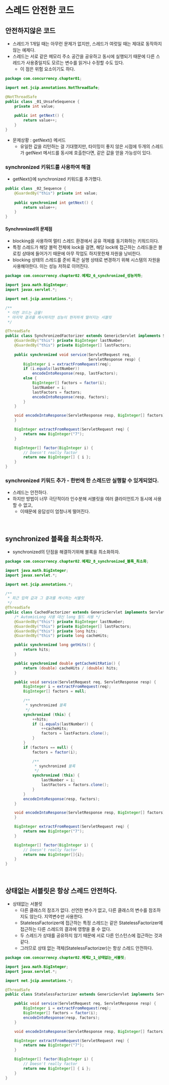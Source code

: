 # 스레드 안전한 코드

## 안전하지않은 코드

- 스레드가 1개일 때는 아무런 문제가 없지만, 스레드가 여럿일 때는 제대로 동작하지 않는 예제다.
- 스레드는 서로 같은 메모리 주소 공간을 공유하고 동시에 실행되기 때문에 다른 스레드가 사용중일지도 모르는 변수를 읽거나 수정할 수도 있다.
  - 이 점은 위험 요소이기도 하다.

```java
package com.concurrency.chapter01;

import net.jcip.annotations.NotThreadSafe;

@NotThreadSafe
public class _01_UnsafeSequence {
    private int value;
    
    public int getNext() {
        return value++;
    }
}
```

- 문제상황 : getNext() 메서드
  - 유일한 값을 리턴하는 걸 기대했지만, 타이밍이 좋지 않은 시점에 두개의 스레드가 getNext 메서드를 동시에 호출한다면, 같은 값을 얻을 가능성이 있다.

### synchronized 키워드를 사용하여 해결

- getNext()에 synchronized 키워드를 추가했다.

```java
public class _02_Sequence {
    @GuardedBy("this") private int value;
    
    public synchronized int getNext() {
        return value++;
    }
}
```

#### Synchronized의 문제점
- blocking을 사용하여 멀티 스레드 환경에서 공유 객체를 동기화하는 키워드이다.
- 특정 스레드가 해당 블럭 전체에 lock을 걸면, 해당 lock에 접근하는 스레드들은 블로킹 상태에 들어가기 때문에 아무 작업도 하지못한채 자원을 낭비한다.
- blocking 상태의 스레드를 준비 혹은 실행 상태로 변경하기 위해 시스템의 자원을 사용해야한다. 이는 성능 저하로 이어진다.

```java
package com.concurrency.chapter02.예제2_6_synchronized_성능저하;

import java.math.BigInteger;
import javax.servlet.*;

import net.jcip.annotations.*;

/**
 * 이런 코드는 금물!
 * 마지막 결과를 캐시하지만 성능이 현저하게 떨어지는 서블릿
 */

@ThreadSafe
public class SynchronizedFactorizer extends GenericServlet implements Servlet {
    @GuardedBy("this") private BigInteger lastNumber;
    @GuardedBy("this") private BigInteger[] lastFactors;
    
    public synchronized void service(ServletRequest req,
                                     ServletResponse resp) {
        BigInteger i = extractFromRequest(req);
        if (i.equals(lastNumber))
            encodeIntoResponse(resp, lastFactors);
        else {
            BigInteger[] factors = factor(i);
            lastNumber = i;
            lastFactors = factors;
            encodeIntoResponse(resp, factors);
        }
    }

    void encodeIntoResponse(ServletResponse resp, BigInteger[] factors) {
    }

    BigInteger extractFromRequest(ServletRequest req) {
        return new BigInteger("7");
    }

    BigInteger[] factor(BigInteger i) {
        // Doesn't really factor
        return new BigInteger[] { i };
    }
}
```

### synchronized 키워드 추가 - 한번에 한 스레드만 실행할 수 있게되었다.
- 스레드는 안전하다.
- 하지만 방법이 너무 극단적이라 인수분해 서블릿을 여러 클라이언트가 동시에 사용할 수 없고,
  - 이때문에 응답성이 엄청나게 떨어진다.

<br/>

## synchronized 블록을 최소화하자.

- synchronized의 단점을 해결하기위해 블록을 최소화하자.

```java
package com.concurrency.chapter02.예제2_8_synchronized_블록_최소화;

import java.math.BigInteger;
import javax.servlet.*;

import net.jcip.annotations.*;

/**
 * 최근 입력 값과 그 결과를 캐시하는 서블릿
 */
@ThreadSafe
public class CachedFactorizer extends GenericServlet implements Servlet {
    /* AutomicLong 사용 대신 long 필드 사용 */
    @GuardedBy("this") private BigInteger lastNumber;
    @GuardedBy("this") private BigInteger[] lastFactors;
    @GuardedBy("this") private long hits;
    @GuardedBy("this") private long cacheHits;

    public synchronized long getHits() {
        return hits;
    }

    public synchronized double getCacheHitRatio() {
        return (double) cacheHits / (double) hits;
    }

    public void service(ServletRequest req, ServletResponse resp) {
        BigInteger i = extractFromRequest(req);
        BigInteger[] factors = null;

        /**
         * synchronized 블록
         */
        synchronized (this) {
            ++hits;
            if (i.equals(lastNumber)) {
                ++cacheHits;
                factors = lastFactors.clone();
            }
        }
        if (factors == null) {
            factors = factor(i);

            /**
             * synchronized 블록
             */
            synchronized (this) {
                lastNumber = i;
                lastFactors = factors.clone();
            }
        }
        encodeIntoResponse(resp, factors);
    }

    void encodeIntoResponse(ServletResponse resp, BigInteger[] factors) {
    }

    BigInteger extractFromRequest(ServletRequest req) {
        return new BigInteger("7");
    }

    BigInteger[] factor(BigInteger i) {
        // Doesn't really factor
        return new BigInteger[]{i};
    }
}
```

<br/>

## 상태없는 서블릿은 항상 스레드 안전하다.

- 상태없는 서블릿
  - 다른 클래스의 참조가 없다. 선언한 변수가 없고, 다른 클래스의 변수를 참조하지도 않는다. 지역변수만 사용한다.
  - StatelessFactorizer에 접근하는 특정 스레드는 같은 StatelessFactorizer에 접근하는 다른 스레드의 결과에 영향을 줄 수 없다.
  - 두 스레드가 상태를 공유하지 않기 때문에 서로 다른 인스턴스에 접근하는 것과 같다.
  - 그러므로 상태 없는 객체(StatelessFactorizer)는 항상 스레드 안전하다.

```java
package com.concurrency.chapter02.예제2_1_상태없는_서블릿;

import java.math.BigInteger;
import javax.servlet.*;

import net.jcip.annotations.*;

@ThreadSafe
public class StatelessFactorizer extends GenericServlet implements Servlet {

    public void service(ServletRequest req, ServletResponse resp) {
        BigInteger i = extractFromRequest(req);
        BigInteger[] factors = factor(i);
        encodeIntoResponse(resp, factors);
    }

    void encodeIntoResponse(ServletResponse resp, BigInteger[] factors) { }

    BigInteger extractFromRequest(ServletRequest req) {
        return new BigInteger("7");
    }

    BigInteger[] factor(BigInteger i) {
        // Doesn't really factor
        return new BigInteger[] { i };
    }
}
```

